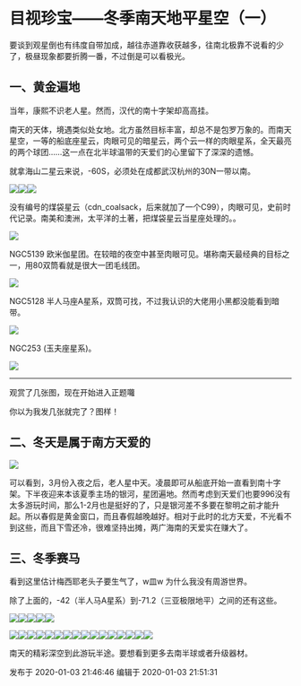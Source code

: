 # 目视珍宝——冬季南天地平星空（一）

要谈到观星倒也有纬度自带加成，越往赤道靠收获越多，往南北极靠不说看的少了，极昼现象都要折腾一番，不过倒是可以看极光。

## 一、黄金遍地

当年，康熙不识老人星。然而，汉代的南十字架却高高挂。

南天的天体，境遇类似处女地。北方虽然目标丰富，却总不是包罗万象的。而南天星空，一等的船底座星云，肉眼可见的暗星云，两个云一样的肉眼星系，全天最亮的两个球团……这一点在北半球温带的天爱们的心里留下了深深的遗憾。

就拿海山二星云来说，-60S，必须处在成都武汉杭州的30N一带以南。

![](https://pic2.zhimg.com/v2-4c3915039c87039c768dd0f02b6f485f_720w.png?source=d16d100b)![](https://pic1.zhimg.com/v2-1d2655711aaf161012ce3cd6f0170892_720w.png?source=d16d100b)![](https://pic3.zhimg.com/v2-9a1c04b58130750b4460d0fc79d2ccfa_720w.png?source=d16d100b)

没有编号的煤袋星云（cdn_coalsack，后来就加了一个C99），肉眼可见，史前时代记录。南美和澳洲，太平洋的土著，把煤袋星云当星座处理的。。

![](https://pica.zhimg.com/v2-69ebbcf1a5cbd58893af73a9eb989dc7_720w.png?source=d16d100b)

  

NGC5139 欧米伽星团。在较暗的夜空中甚至肉眼可见。堪称南天最经典的目标之一，用80双筒看就是很大一团毛线团。

![](https://pic1.zhimg.com/v2-c3119cbd85786ea742d23c932d397ff1_720w.png?source=d16d100b)

NGC5128 半人马座A星系，双筒可找，不过我认识的大佬用小黑都没能看到暗带。

![](https://pic2.zhimg.com/v2-4af94147626c94d48b8a6b927d553497_720w.png?source=d16d100b)

NGC253 (玉夫座星系)。

![](https://pica.zhimg.com/v2-c3442d185f6218634ef533bdd62d4529_720w.png?source=d16d100b)

* * *

观赏了几张图，现在开始进入正题囖

你以为我发几张就完了？图样！

## 二、冬天是属于南方天爱的

![](https://pic1.zhimg.com/v2-54b6d62abf36015dd5f748fdb2e61db9_720w.png?source=d16d100b)

  

可以看到，3月份入夜之后，老人星中天。凌晨即可从船底开始一直看到南十字架。下半夜迎来本该夏季主场的银河，星团遍地。然而考虑到天爱们也要996没有太多游玩时间，那么1-2月也是挺好的了，只是银河差不多要在黎明之前才能升起。所以春假是黄金窗口，而且春假越晚越好。相对于此时的北方天爱，不光看不到这些，而且下雪还冷，很难坚持出摊，两广海南的天爱实在赚大了。

  

## 三、冬季赛马

看到这里估计梅西耶老头子要生气了，w皿w 为什么我没有周游世界。

除了上面的，-42（半人马A星系）到-71.2（三亚极限地平）之间的还有这些。

![](https://pic3.zhimg.com/v2-9161acf1fc7d254f00b879dbaaa05e94_720w.png?source=d16d100b)![](https://pic1.zhimg.com/v2-dfa63ae34d6ce668fcef88f54ed7f729_720w.png?source=d16d100b)![](https://pic3.zhimg.com/v2-89a628d5c7db7cc6a24bc4f4d86b5e49_720w.png?source=d16d100b)![](https://pica.zhimg.com/v2-0c484f8c6f950b2bc375a46cf9e4ace6_720w.png?source=d16d100b)![](https://pic1.zhimg.com/v2-0fd96316cf35839d463dbc68b004b6f0_720w.png?source=d16d100b)

  

![](https://pic1.zhimg.com/v2-5b5e5a807fa397b7f641304dc067160d_720w.png?source=d16d100b)![](https://pic1.zhimg.com/v2-ca2de8cec6bf2ff9eb39af0b3e0553aa_720w.png?source=d16d100b)![](https://pic1.zhimg.com/v2-820a47b01256c6e033d5a2bea0760521_720w.png?source=d16d100b)![](https://pic3.zhimg.com/v2-f1877e0428e9f3cbcb5e727d34cc1f9f_720w.png?source=d16d100b)![](https://pic1.zhimg.com/v2-ac6d0699dc1bc1ecbac76324d0c0be32_720w.png?source=d16d100b)![](https://pica.zhimg.com/v2-68f6cf14a229361a4fe1836391310c4b_720w.png?source=d16d100b)![](https://pica.zhimg.com/v2-54e354ce00f8244db0251afead205a44_720w.png?source=d16d100b)![](https://pic2.zhimg.com/v2-7eac2ba56e044a0184edce23a7400ce3_720w.png?source=d16d100b)![](https://pic1.zhimg.com/v2-05021e36e759f1dff7930c56422c9aab_720w.png?source=d16d100b)![](https://pica.zhimg.com/v2-3c0523c522f33dbbaa04e05dca209a4a_720w.png?source=d16d100b)![](https://pic3.zhimg.com/v2-babe4dfd79da1b3caa5d180b606d9bc5_720w.png?source=d16d100b)![](https://pic2.zhimg.com/v2-940cb70401a3db45dece279ea07bcda3_720w.png?source=d16d100b)![](https://pic1.zhimg.com/v2-f77653bd3153a2e2949cead024c798d9_720w.png?source=d16d100b)![](https://pic1.zhimg.com/v2-8692ceb75d13d5bd281f737b85ef7f8b_720w.png?source=d16d100b)![](https://pic3.zhimg.com/v2-681db93641a8d2246827ae19476beeff_720w.png?source=d16d100b)![](https://pic2.zhimg.com/v2-a200660ac33fc27786133a311d89c0b7_720w.png?source=d16d100b)

  

南天的精彩深空到此游玩半途。要想看到更多去南半球或者升级器材。

发布于 2020-01-03 21:46:46 编辑于 2020-01-03 21:51:31

